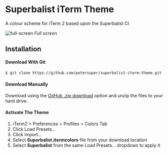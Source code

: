# Superbalist iTerm Theme

A colour scheme for iTerm 2 based upon the Superbalist CI 

![full-screen]()
*Full screen*

## Installation

#### Download With Git

```sh
$ git clone https://github.com/petersuper/superbalist-iterm-theme.git
```

#### Download Manually

Download using the [GitHub .zip download](https://github.com/petersuper/superbalist-iterm-theme/archive/master.zip) option and unzip the files to your hard drive.

#### Activate The Theme

1. iTerm2 > Preferences > Profiles > Colors Tab
2. Click Load Presets...
3. Click Import...
4. Select **Superbalist.itermcolors** file from your download location
5. Select **Superbalist** from the same Load Presets... dropdown to apply it
